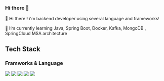 ### Hi there 👋

👋 Hi there ! i'm backend developer using several language and frameworks!

🌱 I’m currently learning Java, Spring Boot, Docker, Kafka, MongoDB , SpringCloud MSA architecture

## Tech Stack 

### Framworks & Language

<img src="https://img.shields.io/badge/Spring Cloud-6DB33F?style=flat-square&logo=Spring&logoColor=white"/>  <img src="https://img.shields.io/badge/RxJava-B7178C?style=flat-square&logo=Reactivex&logoColor=white"/>   <img src="https://img.shields.io/badge/Java-007396?style=flat-square&logo=Java&logoColor=white"/>  <img src="https://img.shields.io/badge/Spring-6DB33F?style=flat-square&logo=Spring&logoColor=white"/>  <img src="https://img.shields.io/badge/Spring Boot-6DB33F?style=flat-square&logo=SpringBoot&logoColor=white"/>
